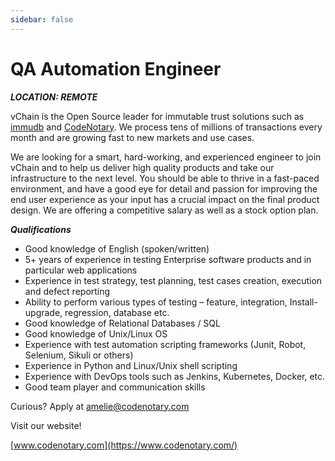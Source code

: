 ```yaml
---
sidebar: false
---
```


# QA Automation Engineer

***LOCATION: REMOTE***

vChain is the Open Source leader for immutable trust solutions such as [immudb](http://www.immudb.io/) and [CodeNotary](http://www.codenotary.io/). We process tens of millions of transactions every month and are growing fast to new markets and use cases.

We are looking for a smart, hard-working, and experienced engineer to join vChain and to help us deliver high quality products and take our infrastructure to the next level. You should be able to thrive in a fast-paced environment, and have a good eye for detail and passion for improving the end user experience as your input has a crucial impact on the final product design. We are offering a competitive salary as well as a stock option plan.

***Qualifications***

* Good knowledge of English (spoken/written)
* 5+ years of experience in testing Enterprise software products and in particular web applications
* Experience in test strategy, test planning, test cases creation, execution and defect reporting
* Ability to perform various types of testing – feature, integration, Install-upgrade, regression, database etc.
* Good knowledge of Relational Databases / SQL
* Good knowledge of Unix/Linux OS
* Experience with test automation scripting frameworks (Junit, Robot, Selenium, Sikuli or others)
* Experience in Python and Linux/Unix shell scripting
* Experience with DevOps tools such as Jenkins, Kubernetes, Docker, etc.
* Good team player and communication skills

Curious?
Apply at <amelie@codenotary.com>

Visit our website!

[www.codenotary.com](https://www.codenotary.com/)
